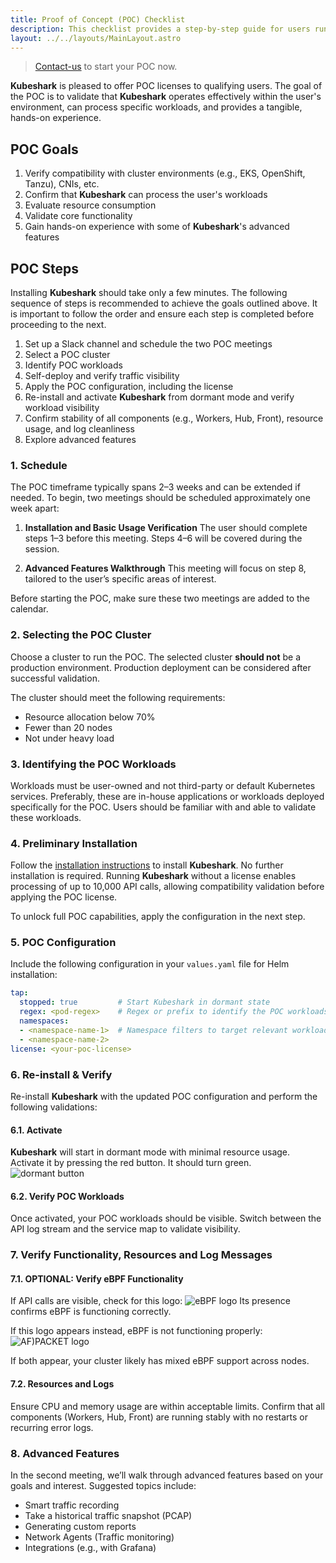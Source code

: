 ```yaml
---
title: Proof of Concept (POC) Checklist
description: This checklist provides a step-by-step guide for users running a POC with **Kubeshark**, including prerequisites, configuration, and validation to ensure smooth functionality and resource efficiency.
layout: ../../layouts/MainLayout.astro
---
```


> [Contact-us](https://kubeshark.co/contact-us) to start your POC now.

**Kubeshark** is pleased to offer POC licenses to qualifying users.
The goal of the POC is to validate that **Kubeshark** operates effectively within the user's environment, can process specific workloads, and provides a tangible, hands-on experience.

## POC Goals

1. Verify compatibility with cluster environments (e.g., EKS, OpenShift, Tanzu), CNIs, etc.
2. Confirm that **Kubeshark** can process the user's workloads
3. Evaluate resource consumption
4. Validate core functionality
5. Gain hands-on experience with some of **Kubeshark**'s advanced features

## POC Steps

Installing **Kubeshark** should take only a few minutes.
The following sequence of steps is recommended to achieve the goals outlined above.
It is important to follow the order and ensure each step is completed before proceeding to the next.

1. Set up a Slack channel and schedule the two POC meetings
2. Select a POC cluster
3. Identify POC workloads
4. Self-deploy and verify traffic visibility
5. Apply the POC configuration, including the license
6. Re-install and activate **Kubeshark** from dormant mode and verify workload visibility
7. Confirm stability of all components (e.g., Workers, Hub, Front), resource usage, and log cleanliness
8. Explore advanced features

### 1. Schedule

The POC timeframe typically spans 2–3 weeks and can be extended if needed.
To begin, two meetings should be scheduled approximately one week apart:

1. **Installation and Basic Usage Verification**
   The user should complete steps 1–3 before this meeting. Steps 4–6 will be covered during the session.

2. **Advanced Features Walkthrough**
   This meeting will focus on step 8, tailored to the user’s specific areas of interest.

Before starting the POC, make sure these two meetings are added to the calendar.

### 2. Selecting the POC Cluster

Choose a cluster to run the POC.
The selected cluster **should not** be a production environment. Production deployment can be considered after successful validation.

The cluster should meet the following requirements:

* Resource allocation below 70%
* Fewer than 20 nodes
* Not under heavy load

### 3. Identifying the POC Workloads

Workloads must be user-owned and not third-party or default Kubernetes services.
Preferably, these are in-house applications or workloads deployed specifically for the POC. Users should be familiar with and able to validate these workloads.

### 4. Preliminary Installation

Follow the [installation instructions](/en/install#helm) to install **Kubeshark**. No further installation is required.
Running **Kubeshark** without a license enables processing of up to 10,000 API calls, allowing compatibility validation before applying the POC license.

To unlock full POC capabilities, apply the configuration in the next step.

### 5. POC Configuration

Include the following configuration in your `values.yaml` file for Helm installation:

```yaml
tap:
  stopped: true         # Start Kubeshark in dormant state
  regex: <pod-regex>    # Regex or prefix to identify the POC workloads (e.g. `(pod1|pod2)`)
  namespaces:
  - <namespace-name-1>  # Namespace filters to target relevant workloads
  - <namespace-name-2>
license: <your-poc-license>
```

### 6. Re-install & Verify

Re-install **Kubeshark** with the updated POC configuration and perform the following validations:

#### 6.1. Activate

**Kubeshark** will start in dormant mode with minimal resource usage.
Activate it by pressing the red button. It should turn green.
![dormant button](/dormant.png)

#### 6.2. Verify POC Workloads

Once activated, your POC workloads should be visible.
Switch between the API log stream and the service map to validate visibility.

### 7. Verify Functionality, Resources and Log Messages

#### 7.1. OPTIONAL: Verify eBPF Functionality

If API calls are visible, check for this logo:
![eBPF logo](/ebpf.png)
Its presence confirms eBPF is functioning correctly.

If this logo appears instead, eBPF is not functioning properly:
![AF)PACKET logo](/af_packet.png)

If both appear, your cluster likely has mixed eBPF support across nodes.

#### 7.2. Resources and Logs

Ensure CPU and memory usage are within acceptable limits.
Confirm that all components (Workers, Hub, Front) are running stably with no restarts or recurring error logs.

###  8. Advanced Features

In the second meeting, we’ll walk through advanced features based on your goals and interest. Suggested topics include:

* Smart traffic recording
* Take a historical traffic snapshot (PCAP)
* Generating custom reports
* Network Agents (Traffic monitoring)
* Integrations (e.g., with Grafana)
